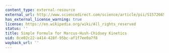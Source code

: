 ```yaml
---
content_type: external-resource
external_url: http://www.sciencedirect.com/science/article/pii/S1572665714004330
has_external_license_warning: true
license: https://en.wikipedia.org/wiki/All_rights_reserved
status: ''
title: Simple Formula for Marcus-Hush-Chidsey Kinetics
uid: 0ce02c22-a414-428f-95bc-af1f7ee0a7f8
wayback_url: ''
---
```

